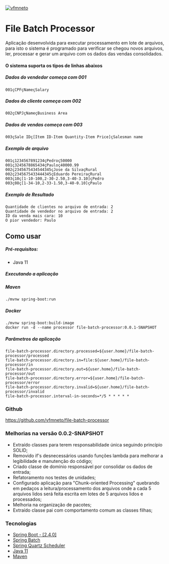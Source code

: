[![vfmneto](https://circleci.com/gh/vfmneto/file-batch-processor.svg?style=shield)](https://github.com/vfmneto/file-batch-processor)
# File Batch Processor

Aplicação desenvolvida para executar processamento em lote de arquivos, para isto o sistema é programado para verificar se chegou novos arquivos, ler, processar e gerar um arquivo com os dados das vendas consolidados.

#### O sistema suporta os tipos de linhas abaixos

##### Dados do vendedor começa com 001
```
001çCPFçNameçSalary
```
##### Dados do cliente começa com 002
```
002çCNPJçNameçBusiness Area
```
##### Dados de vendas começa com 003
```
003çSale IDç[Item ID-Item Quantity-Item Price]çSalesman name
```
##### Exemplo de arquivo
```
001ç1234567891234çPedroç50000
001ç3245678865434çPauloç40000.99
002ç2345675434544345çJose da SilvaçRural
002ç2345675433444345çEduardo PereiraçRural
003ç10ç[1-10-100,2-30-2.50,3-40-3.10]çPedro
003ç08ç[1-34-10,2-33-1.50,3-40-0.10]çPaulo
```
##### Exemplo de Resultado
```
Quantidade de clientes no arquivo de entrada: 2
Quantidade de vendedor no arquivo de entrada: 2
ID da venda mais cara: 10
O pior vendedor: Paulo
```
## Como usar
##### Pré-requisitos:
* Java 11
##### Executando a aplicação

##### Maven
```
./mvnw spring-boot:run
```
##### Docker
```
./mvnw spring-boot:build-image
docker run -d --name processor file-batch-processor:0.0.1-SNAPSHOT
```
##### Parâmetros da aplicação
```
file-batch-processor.directory.processed=${user.home}/file-batch-processor/processed
file-batch-processor.directory.in=file:${user.home}/file-batch-processor/in
file-batch-processor.directory.out=${user.home}/file-batch-processor/out
file-batch-processor.directory.error=${user.home}/file-batch-processor/error
file-batch-processor.directory.invalid=${user.home}/file-batch-processor/invalid
file-batch-processor.interval-in-seconds=*/5 * * * * *
```

### Github
https://github.com/vfmneto/file-batch-processor

### Melhorias na versão 0.0.2-SNAPSHOT

 - Extraído classes para terem responsabilidade única seguindo princípio SOLID;
 - Removido if's desnecessários usando funções lambda para melhorar a legibilidade e manutenção do código;
 - Criado classe de domínio responsável por consolidar os dados de entrada;
 - Refatoramento nos testes de unidades;
 - Configurado aplicação para "Chunk-oriented Processing" quebrando em pedaços a leitura/processamento dos arquivos onde a cada 5 arquivos lidos será feita escrita em lotes de 5 arquivos lidos e processados;
 - Melhoria na organização de pacotes;
 - Extraído classe pai com comportamento comum as classes filhas;

### Tecnologias
* [Spring Boot - [2.4.0]](https://docs.spring.io/spring-boot/docs/2.4.0/reference/htmlsingle/)
* [Spring Batch](https://docs.spring.io/spring-boot/docs/2.4.0/reference/htmlsingle/#howto-batch-applications)
* [Spring Quartz Scheduler](https://docs.spring.io/spring-boot/docs/2.4.0/reference/htmlsingle/#boot-features-quartz)
* [Java 11](https://docs.oracle.com/en/java/javase/11/)
* [Maven](https://maven.apache.org/)

